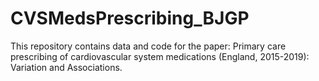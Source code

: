 # CVSMedsPrescribing_BJGP
This repository contains data and code for the paper: Primary care prescribing of cardiovascular system medications (England, 2015-2019): Variation and Associations.
